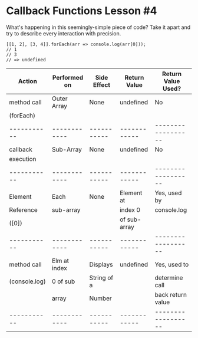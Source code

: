 # Callback Functions Lesson #4
What's happening in this seemingly-simple piece of code? 
Take it apart and try to describe every interaction with precision.
```
[[1, 2], [3, 4]].forEach(arr => console.log(arr[0]));
// 1
// 3
// => undefined
```
| Action      | Performed on | Side Effect | Return Value | Return Value Used? |
| ----------- | ------------ | ----------- | ------------ | ------------------ |
| method call |  Outer Array | None        | undefined    | No                 |
| (forEach)   |              |             |              |                    |
| ----------- | ------------ | ----------- | ------------ | ------------------ | 
| callback    | Sub-Array    | None        | undefined    | No                 |
| execution   |              |             |              |                    |
| ----------- | ------------ | ----------- | ------------ | ------------------ |
| Element     | Each 	       | None        | Element at   | Yes, used by       |  
| Reference   | sub-array    |             | index 0      | console.log        |
|  ([0])      |              |             | of sub-array |                    |
| ----------- | ------------ | ----------- | ------------ | ------------------ |
| method call | Elm at index | Displays    | undefined    | Yes, used to       |  
|(console.log)| 0 of sub     | String of a |              | determine call     |
|             | array        | Number      |              | back return value  |
| ----------- | ------------ | ----------- | ------------ | ------------------ |
                
     